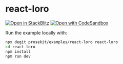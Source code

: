 # react-loro

[![Open in StackBlitz](https://developer.stackblitz.com/img/open_in_stackblitz.svg)](https://stackblitz.com/github/prosekit/examples/tree/master/react-loro)
[![Open with CodeSandbox](https://assets.codesandbox.io/github/button-edit-lime.svg)](https://codesandbox.io/p/sandbox/github/prosekit/examples/tree/master/react-loro)

Run the example locally with:

```bash
npx degit prosekit/examples/react-loro react-loro
cd react-loro
npm install
npm run dev
```
